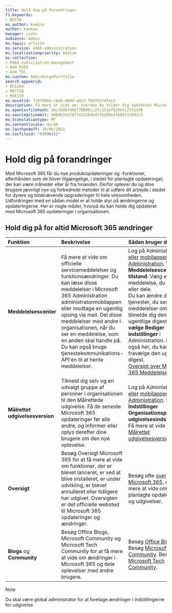 ```yaml
---
title: Hold dig på forandringer
f1.keywords:
- NOCSH
ms.author: kwekua
author: kwekua
manager: scotv
audience: Admin
ms.topic: article
ms.service: o365-administration
ms.localizationpriority: medium
ms.collection:
- M365-subscription-management
- Adm_O365
- Adm_TOC
ms.custom: AdminSurgePortfolio
search.appverid:
- BCS160
- MET150
- MOE150
ms.assetid: 719f4904-cbdd-4889-a0cf-fbd7837dfecd
description: Få mere at vide om, hvordan du holder dig opdateret Microsoft 365 opdateringer ved hjælp af Meddelelsescenter, Målrettet udgivelse, Oversigt og Blogs og Community.
ms.openlocfilehash: dec70d6f496f78690cc27c153e7824bfc2741390
ms.sourcegitcommit: d4b867e37bf741528ded7fb289e4f6847228d2c5
ms.translationtype: MT
ms.contentlocale: da-DK
ms.lasthandoff: 10/06/2021
ms.locfileid: "63590152"
---
```

# <a name="stay-on-top-of-changes"></a>Hold dig på forandringer

Med Microsoft 365 får du nye produktopdateringer og -funktioner, efterhånden som de bliver tilgængelige, i stedet for planlagte opdateringer, der kan være måneder eller år fra hinanden. Derfor oplever du og dine brugere jævnligt nye og forbedrede metoder til at udføre dit arbejde i stedet for dyrere og tidskrævende opgraderinger til hele virksomheden. Udfordringen med en sådan model er at holde styr på ændringerne og opdateringerne. Her er nogle måder, hvorpå du kan holde dig opdateret med Microsoft 365 opdateringer i organisationen.

## <a name="stay-on-top-of-microsoft-365-changes"></a>Hold dig på for altid Microsoft 365 ændringer

|Funktion|Beskrivelse|Sådan bruger du|
|:-----|:-----|:-----|
|**Meddelelsescenter** <br/> |Få mere at vide om officielle servicemeddelelser og funktionsændringer. Du kan læse disse meddelelser i Microsoft 365 Administration administratormobilappen eller modtage en ugentlig opsing via mail. Del disse meddelelser med andre i organisationen, når du ser en meddelelse, som en anden skal handle på. Du kan også bruge tjenestekommunikations-API'en til at hente meddelelser.  <br/> |Log på Administration [eller](../admin-overview/about-the-admin-center.md) [mobilappen Administration](../admin-overview/admin-mobile-app.md). Vælg **Meddelelsescenter** \> **for tilstand**. Vælg en meddelelse, du vil læse eller dele.  <br/> Du kan ændre de tjenester, du ser meddelelser om, eller tilmelde dig den ugentlige digest ved at **vælge Rediger indstillinger** i Administration. Det er også her, du kan fravælge den ugentlige digest.  <br/> [Oversigt over Microsoft 365 Meddelelsescenter](message-center.md) <br/> |
|**Målrettet udgivelsesversion** <br/> |Tilmeld dig selv og en udvalgt gruppe af personer i organisationen til den Målrettede udgivelse. Få de seneste Microsoft 365 opdateringer før alle andre, og informer eller oplys derefter dine brugere om den nye oplevelse.  <br/> |Log på Administration [eller](../admin-overview/about-the-admin-center.md) [mobilappen Administration](../admin-overview/admin-mobile-app.md). Selece **Indstillinger Organisationsprofil** \> **udgivelsesindstillinger**\>. Få mere at vide [om Målrettet udgivelsesversion](release-options-in-office-365.md).  <br/> |
|**Oversigt** <br/> |Besøg Oversigt Microsoft 365 for at få mere at vide om funktioner, der er blevet lanceret, er ved at blive installeret, er under udvikling, er blevet annulleret eller tidligere har udgivet. Oversigten er det officielle websted til Microsoft 365 opdateringer og ændringer.  <br/> |Besøg ofte [oversigten Microsoft 365,](https://www.microsoft.com/microsoft-365/roadmap) og få mere at vide om planlagte opdateringer og udgivelser.  <br/> |
|**Blogs** og **Community** <br/> |Besøg Office Blogs, Microsoft Community og Microsoft Tech Community for at få mere at vide om ændringer i Microsoft 365 og dele oplevelser med andre brugere.  <br/> |Besøg [Office Blogs](https://www.microsoft.com/en-us/microsoft-365/blog/). Besøg [Microsoft Community](https://answers.microsoft.com). Besøg [Microsoft Tech Community](https://techcommunity.microsoft.com).  <br/> |

> [!NOTE]
> Du skal være global administrator for at foretage ændringer i indstillingerne for udgivelse.
